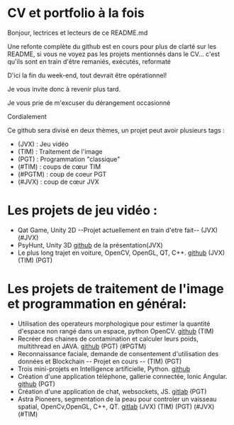 # CV et portfolio à la fois
Bonjour, lectrices et lecteurs de ce README.md

Une refonte complète du github est en cours pour plus de clarté sur les README, si vous ne voyez pas les projets mentionnés dans le CV... c'est qu'ils sont en train d'être remaniés, exécutés, reformaté

D'ici la fin du week-end, tout devrait être opérationnel!

Je vous invite donc à revenir plus tard.

Je vous prie de m'excuser du dérangement occasionné 

Cordialement 

Ce github sera divisé en deux thèmes, un projet peut avoir plusieurs tags :
- (JVX) : Jeu vidéo 
- (TIM) : Traitement de l'image
- (PGT) : Programmation "classique"
- (#TIM) : coups de cœur TIM
- (#PGTM) : coup de coeur PGT
- (#JVX) : coup  de cœur JVX

# Les projets de jeu vidéo : 
  - Qat Game, Unity 2D --Projet actuellement en train d'etre fait-- (JVX)(#JVX)
  - PsyHunt, Unity 3D [github](https://github.com/Laclaverie/PsyHunt) de la présentation(JVX)
  - Le plus long trajet en voiture, OpenCV, OpenGL, QT, C++. [github](https://github.com/Laclaverie/Voiture) (JVX) (TIM) (PGT)

# Les projets de traitement de l'image et programmation en général: 
  - Utilisation des operateurs morphologique pour estimer la quantité d'espace non rangé dans un espace, python OpenCV. [github](https://github.com/Laclaverie/TNI-UAQC-TP1) (TIM)
  - Recréer des chaines de contamination et calculer leurs poids, multithread en JAVA. [github](https://github.com/Laclaverie/hpp) (PGT) (#PGTM)
  - Reconnaissance faciale, demande de consentement d'utilisation des données et Blockchain -- Projet en cours -- (TIM) (PGT)
  - Trois mini-projets en Intelligence artificielle, Python. [github](https://github.com/Laclaverie/td-ia-uqac)
  - Création d'une application téléphone, gallerie connectée, Ionic Angular. [github](https://github.com/Laclaverie/Krabbi) (PGT)
  - Création d'une application de chat, websockets, JS. [gitlab](https://code.telecomste.fr/laclaverie.pierre/projet_js) (PGT)
  - Astra Pioneers, segmentation de la peau pour controler un vaisseau spatial, OpenCv,OpenGL, C++, QT. [gitlab](https://code.telecomste.fr/laclaverie.pierre/astra-pioneers) (JVX) (TIM) (PGT) (#JVX) (#TIM)

